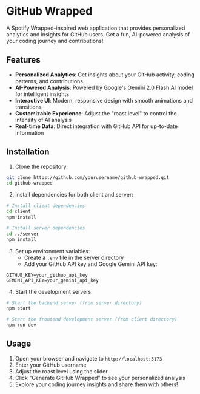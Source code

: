# GitHub Wrapped 

A Spotify Wrapped-inspired web application that provides personalized analytics and insights for GitHub users. Get a fun, AI-powered analysis of your coding journey and contributions!

## Features

- **Personalized Analytics**: Get insights about your GitHub activity, coding patterns, and contributions
- **AI-Powered Analysis**: Powered by Google's Gemini 2.0 Flash AI model for intelligent insights
- **Interactive UI**: Modern, responsive design with smooth animations and transitions
- **Customizable Experience**: Adjust the "roast level" to control the intensity of AI analysis
- **Real-time Data**: Direct integration with GitHub API for up-to-date information



## Installation

1. Clone the repository:
```bash
git clone https://github.com/yourusername/github-wrapped.git
cd github-wrapped
```

2. Install dependencies for both client and server:
```bash
# Install client dependencies
cd client
npm install

# Install server dependencies
cd ../server
npm install
```

3. Set up environment variables:
   - Create a `.env` file in the server directory
   - Add your GitHub API key and Google Gemini API key:
```env
GITHUB_KEY=your_github_api_key
GEMINI_API_KEY=your_gemini_api_key
```

4. Start the development servers:
```bash
# Start the backend server (from server directory)
npm start

# Start the frontend development server (from client directory)
npm run dev
```

## Usage

1. Open your browser and navigate to `http://localhost:5173`
2. Enter your GitHub username
3. Adjust the roast level using the slider
4. Click "Generate GitHub Wrapped" to see your personalized analysis
5. Explore your coding journey insights and share them with others!

